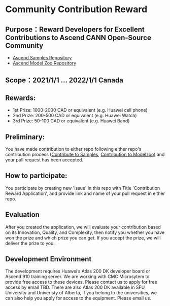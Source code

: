 # Community Contribution Reward
## Purpose：Reward Developers for Excellent Contributions to Ascend CANN Open-Source Community 
   - [Ascend Samples Repository](https://github.com/Ascend/samples) 
   - [Ascend Model Zoo Repository](https://github.com/Ascend/modelzoo)
## Scope：2021/1/1 … 2022/1/1 Canada
## Rewards:
  - 1st Prize: 1000-2000 CAD or equivalent (e.g. Huawei cell phone)
  - 2nd Prize: 200-500 CAD or equivalent (e.g. Huawei Watch)
  - 3rd Prize: 50-100 CAD or equivalent (e.g. Huawei Band)
## Preliminary:
   You have made contribution to either repo following either repo's contribution process ([Contribute to Samples](https://github.com/Ascend/samples/blob/master/CONTRIBUTING_EN.md), [Contribution to Modelzoo](https://github.com/Ascend/modelzoo/blob/master/contrib/CONTRIBUTING.md)) and your pull request has been accepted.
## How to participate:
   You participate by creating new 'issue' in this repo with Title 'Contribution Reward Application', and provide link and name of your pull request in either repo.
## Evaluation
   After you created the application, we will evaluate your contribution based on its Innovation, Quality, and Complexity, then notify you whether you have won the prize and which prize you can get. If you accept the prize, we will deliver the prize to you.
## Development Environment
  The development requires Huawei’s Atlas 200 DK developer board or Ascend 910 training server. We are working with CMC Microsytem to provide free access to these devices. Please contact us to apply for free access by email TBD. 
  There are also Atlas 200 DK available in SFU University and Univeristy of Alberta, if you belong to the universities, we can also help you apply for access to the equipment. Please email us.
 
